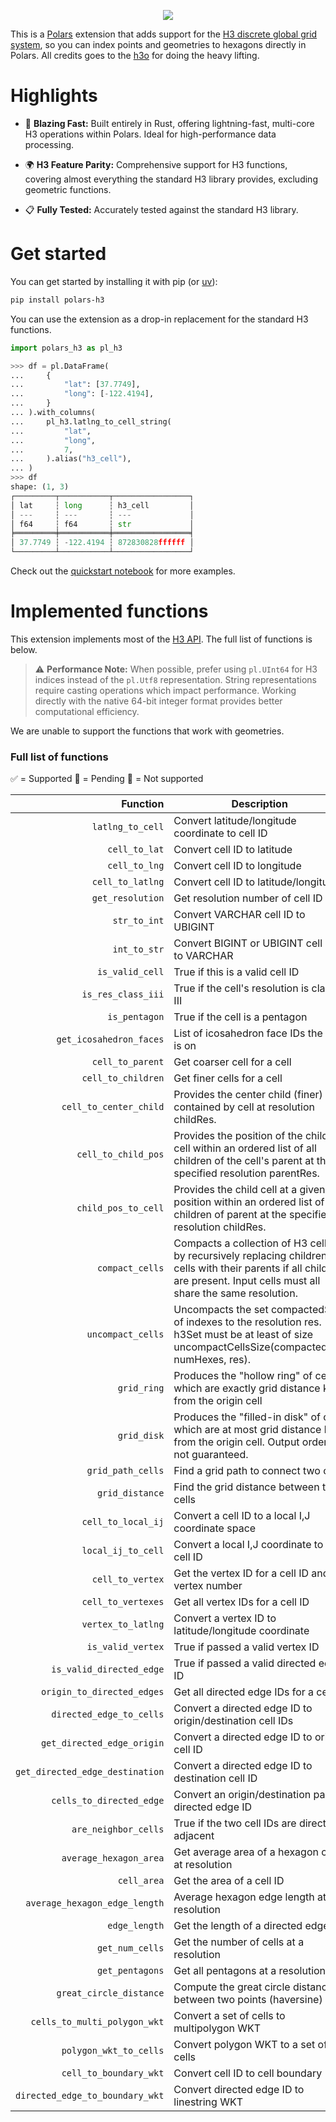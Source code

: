 <p align="center">
 <img src="https://sergey-filimonov.nyc3.cdn.digitaloceanspaces.com/polars-h3/polars-h3-logo.webp"  />
</p>

This is a [Polars](https://docs.pola.rs/) extension that adds support for the [H3 discrete global grid system](https://github.com/uber/h3/), so you can index points and geometries to hexagons directly in Polars. All credits goes to the [h3o](https://github.com/HydroniumLabs/h3o) for doing the heavy lifting.

# Highlights

- 🚀 **Blazing Fast:** Built entirely in Rust, offering lightning-fast, multi-core H3 operations within Polars. Ideal for high-performance data processing.

- 🌍 **H3 Feature Parity:** Comprehensive support for H3 functions, covering almost everything the standard H3 library provides, excluding geometric functions.

- 📋 **Fully Tested:** Accurately tested against the standard H3 library.

# Get started

You can get started by installing it with pip (or [uv](https://github.com/astral-sh/uv)):

```bash
pip install polars-h3
```

You can use the extension as a drop-in replacement for the standard H3 functions.

```python
import polars_h3 as pl_h3

>>> df = pl.DataFrame(
...     {
...         "lat": [37.7749],
...         "long": [-122.4194],
...     }
... ).with_columns(
...     pl_h3.latlng_to_cell_string(
...         "lat",
...         "long",
...         7,
...     ).alias("h3_cell"),
... )
>>> df
shape: (1, 3)
┌─────────┬───────────┬─────────────────┐
│ lat     ┆ long      ┆ h3_cell         │
│ ---     ┆ ---       ┆ ---             │
│ f64     ┆ f64       ┆ str             │
╞═════════╪═══════════╪═════════════════╡
│ 37.7749 ┆ -122.4194 ┆ 872830828ffffff │
└─────────┴───────────┴─────────────────┘
```

Check out the [quickstart notebook](notebooks/quickstart.ipynb) for more examples.

# Implemented functions

This extension implements most of the [H3 API](https://h3geo.org/docs/api/indexing). The full list of functions is below.

> ⚠️ **Performance Note:** When possible, prefer using `pl.UInt64` for H3 indices instead of the `pl.Utf8` representation. String representations require casting operations which impact performance. Working directly with the native 64-bit integer format provides better computational efficiency.

We are unable to support the functions that work with geometries.

### Full list of functions

✅ = Supported
🚧 = Pending
🛑 = Not supported

|                        Function | Description                                                                                                                                                               | Supported |
| ------------------------------: | ------------------------------------------------------------------------------------------------------------------------------------------------------------------------- | --------- |
|                `latlng_to_cell` | Convert latitude/longitude coordinate to cell ID                                                                                                                          | ✅        |
|                   `cell_to_lat` | Convert cell ID to latitude                                                                                                                                               | ✅        |
|                   `cell_to_lng` | Convert cell ID to longitude                                                                                                                                              | ✅        |
|                `cell_to_latlng` | Convert cell ID to latitude/longitude                                                                                                                                     | ✅        |
|                `get_resolution` | Get resolution number of cell ID                                                                                                                                          | ✅        |
|                    `str_to_int` | Convert VARCHAR cell ID to UBIGINT                                                                                                                                        | ✅        |
|                    `int_to_str` | Convert BIGINT or UBIGINT cell ID to VARCHAR                                                                                                                              | ✅        |
|                 `is_valid_cell` | True if this is a valid cell ID                                                                                                                                           | ✅        |
|              `is_res_class_iii` | True if the cell's resolution is class III                                                                                                                                | ✅        |
|                   `is_pentagon` | True if the cell is a pentagon                                                                                                                                            | ✅        |
|         `get_icosahedron_faces` | List of icosahedron face IDs the cell is on                                                                                                                               | ✅        |
|                `cell_to_parent` | Get coarser cell for a cell                                                                                                                                               | ✅        |
|              `cell_to_children` | Get finer cells for a cell                                                                                                                                                | ✅        |
|          `cell_to_center_child` | Provides the center child (finer) cell contained by cell at resolution childRes.                                                                                          | ✅        |
|             `cell_to_child_pos` | Provides the position of the child cell within an ordered list of all children of the cell's parent at the specified resolution parentRes.                                | ✅        |
|             `child_pos_to_cell` | Provides the child cell at a given position within an ordered list of all children of parent at the specified resolution childRes.                                        | ✅        |
|                 `compact_cells` | Compacts a collection of H3 cells by recursively replacing children cells with their parents if all children are present. Input cells must all share the same resolution. | ✅        |
|               `uncompact_cells` | Uncompacts the set compactedSet of indexes to the resolution res. h3Set must be at least of size uncompactCellsSize(compactedSet, numHexes, res).                         | ✅        |
|                     `grid_ring` | Produces the "hollow ring" of cells which are exactly grid distance k from the origin cell                                                                                | ✅        |
|                     `grid_disk` | Produces the "filled-in disk" of cells which are at most grid distance k from the origin cell. Output order is not guaranteed.                                            | ✅        |
|               `grid_path_cells` | Find a grid path to connect two cells                                                                                                                                     | ✅        |
|                 `grid_distance` | Find the grid distance between two cells                                                                                                                                  | ✅        |
|              `cell_to_local_ij` | Convert a cell ID to a local I,J coordinate space                                                                                                                         | ✅        |
|              `local_ij_to_cell` | Convert a local I,J coordinate to a cell ID                                                                                                                               | ✅        |
|                `cell_to_vertex` | Get the vertex ID for a cell ID and vertex number                                                                                                                         | ✅        |
|              `cell_to_vertexes` | Get all vertex IDs for a cell ID                                                                                                                                          | ✅        |
|              `vertex_to_latlng` | Convert a vertex ID to latitude/longitude coordinate                                                                                                                      | ✅        |
|               `is_valid_vertex` | True if passed a valid vertex ID                                                                                                                                          | ✅        |
|        `is_valid_directed_edge` | True if passed a valid directed edge ID                                                                                                                                   | ✅        |
|      `origin_to_directed_edges` | Get all directed edge IDs for a cell ID                                                                                                                                   | ✅        |
|        `directed_edge_to_cells` | Convert a directed edge ID to origin/destination cell IDs                                                                                                                 | ✅        |
|      `get_directed_edge_origin` | Convert a directed edge ID to origin cell ID                                                                                                                              | ✅        |
| `get_directed_edge_destination` | Convert a directed edge ID to destination cell ID                                                                                                                         | ✅        |
|        `cells_to_directed_edge` | Convert an origin/destination pair to directed edge ID                                                                                                                    | ✅        |
|            `are_neighbor_cells` | True if the two cell IDs are directly adjacent                                                                                                                            | ✅        |
|          `average_hexagon_area` | Get average area of a hexagon cell at resolution                                                                                                                          | ✅        |
|                     `cell_area` | Get the area of a cell ID                                                                                                                                                 | ✅        |
|   `average_hexagon_edge_length` | Average hexagon edge length at resolution                                                                                                                                 | ✅        |
|                   `edge_length` | Get the length of a directed edge ID                                                                                                                                      | 🚧        |
|                 `get_num_cells` | Get the number of cells at a resolution                                                                                                                                   | ✅        |
|                 `get_pentagons` | Get all pentagons at a resolution                                                                                                                                         | 🚧        |
|         `great_circle_distance` | Compute the great circle distance between two points (haversine)                                                                                                          | ✅        |
|    `cells_to_multi_polygon_wkt` | Convert a set of cells to multipolygon WKT                                                                                                                                | 🛑        |
|          `polygon_wkt_to_cells` | Convert polygon WKT to a set of cells                                                                                                                                     | 🛑        |
|          `cell_to_boundary_wkt` | Convert cell ID to cell boundary                                                                                                                                          | 🛑        |
| `directed_edge_to_boundary_wkt` | Convert directed edge ID to linestring WKT                                                                                                                                | 🛑        |
